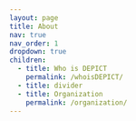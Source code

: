 ```yaml
---
layout: page
title: About
nav: true
nav_order: 1
dropdown: true
children:
  - title: Who is DEPICT
    permalink: /whoisDEPICT/
  - title: divider
  - title: Organization 
    permalink: /organization/
---
```

